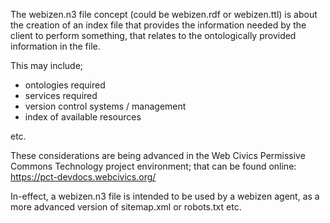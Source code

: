 The webizen.n3 file concept (could be webizen.rdf or webizen.ttl) is about the creation of an index file that provides the information needed by the client to perform something, that relates to the ontologically provided information in the file. 

This may include;
- ontologies required
- services required
- version control systems / management
- index of available resources

etc. 

These considerations are being advanced in the Web Civics Permissive Commons Technology project environment; that can be found online: https://pct-devdocs.webcivics.org/ 

In-effect, a webizen.n3 file is intended to be used by a webizen agent, as a more advanced version of sitemap.xml or robots.txt etc.